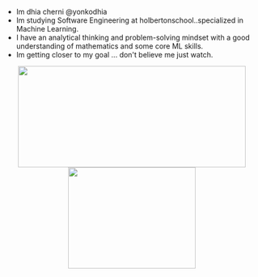 - Im dhia cherni @yonkodhia
- Im studying Software Engineering at holbertonschool..specialized in Machine Learning.
- I have an analytical thinking and problem-solving mindset with a good understanding of mathematics and some core ML skills.
- Im getting closer to my goal ... don't believe me just watch. 

<p align="center">
 <img width="450" height="200" src="https://github-readme-stats.vercel.app/api?username=yonkodhia&show_icons=true&bg_color=0C1117&title_color=58A6FF&text_color=C9D1D9&icon_color=58A6FF&include_all_commits=true&count_private=true&hide=prs,issues">
  <img width="252" height="200"
  src="https://github-readme-stats.vercel.app/api/top-langs/?username=yonkodhia&show_icons=true&bg_color=0C1117&title_color=58A6FF&text_color=C9D1D9&icon_color=58A6FF&layout=compact&langs_count=8">
</p>
